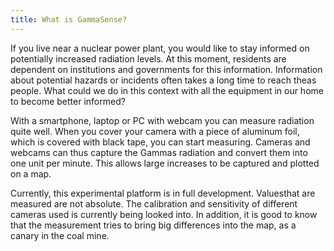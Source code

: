 ```yaml
---
title: What is GammaSense?
---
```


If you live near a nuclear power plant, you would like to stay informed on potentially increased radiation levels. At this moment, residents are dependent on institutions and governments for this information. Information about potential hazards or incidents often takes  a long time to reach theas people. What could we do in this context with all the equipment in our home to become better informed?

With a smartphone, laptop or PC with webcam you can measure radiation quite well. When you cover your camera with a piece of aluminum foil, which is  covered with black tape, you can start measuring. Cameras and webcams can thus capture the Gammas radiation and convert them into one unit per minute. This allows large increases to be captured and plotted on a map.

Currently, this experimental platform is in full development. Values ​​that are measured are not absolute. The calibration and sensitivity of different cameras used is currently being looked into. In addition, it is good to know that the measurement tries to bring big differences into the map, as a canary in the coal mine.
